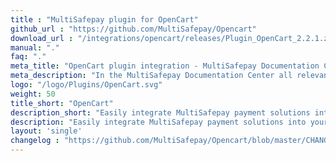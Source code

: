 ```yaml
---
title : "MultiSafepay plugin for OpenCart"
github_url : "https://github.com/MultiSafepay/Opencart"
download_url : "/integrations/opencart/releases/Plugin_OpenCart_2.2.1.zip"
manual: "."
faq: "."
meta_title: "OpenCart plugin integration - MultiSafepay Documentation Center"
meta_description: "In the MultiSafepay Documentation Center all relevant information regarding our Plugins and API. As well as Support pages for Payment Method, Tools and General Questions. You can also find the contact details of our Support Team and Integration Team."
logo: "/logo/Plugins/OpenCart.svg"
weight: 50
title_short: "OpenCart"
description_short: "Easily integrate MultiSafepay payment solutions into your OpenCart webshop with the free plugin."
description: "Easily integrate MultiSafepay payment solutions into your OpenCart webshop with the free plugin."
layout: 'single'
changelog : "https://github.com/MultiSafepay/Opencart/blob/master/CHANGELOG.md"
---
```



